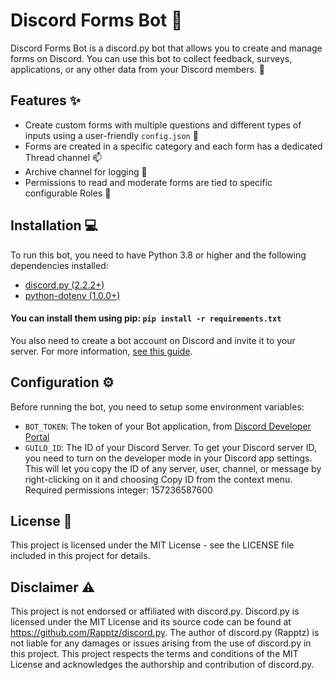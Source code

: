 # Discord Forms Bot :robot:

Discord Forms Bot is a discord.py bot that allows you to create and manage forms on Discord. You can use this bot to collect feedback, surveys, applications, or any other data from your Discord members. :speech_balloon:

## Features :sparkles:

- Create custom forms with multiple questions and different types of inputs using a user-friendly `config.json` :pencil:
- Forms are created in a specific category and each form has a dedicated Thread channel :mailbox:
- Archive channel for logging :page_facing_up:
- Permissions to read and moderate forms are tied to specific configurable Roles :busts_in_silhouette:

## Installation :computer:

To run this bot, you need to have Python 3.8 or higher and the following dependencies installed:
- [discord.py (2.2.2+)](https://pypi.org/project/discord.py/)
- [python-dotenv (1.0.0+)](https://pypi.org/project/python-dotenv/)

#### You can install them using pip: `pip install -r requirements.txt`

You also need to create a bot account on Discord and invite it to your server. For more information, [see this guide](https://discordpy.readthedocs.io/en/stable/discord.html).

## Configuration :gear:

Before running the bot, you need to setup some environment variables:
- `BOT_TOKEN`: The token of your Bot application, from [Discord Developer Portal](https://discord.com/developers/applications)
- `GUILD_ID`: The ID of your Discord Server. To get your Discord server ID, you need to turn on the developer mode in your Discord app settings. This will let you copy the ID of any server, user, channel, or message by right-clicking on it and choosing Copy ID from the context menu.
Required permissions integer: 157236587600

## License :page_with_curl:

This project is licensed under the MIT License - see the LICENSE file included in this project for details.

## Disclaimer :warning:

This project is not endorsed or affiliated with discord.py. Discord.py is licensed under the MIT License and its source code can be found at https://github.com/Rapptz/discord.py. The author of discord.py (Rapptz) is not liable for any damages or issues arising from the use of discord.py in this project. This project respects the terms and conditions of the MIT License and acknowledges the authorship and contribution of discord.py. 
